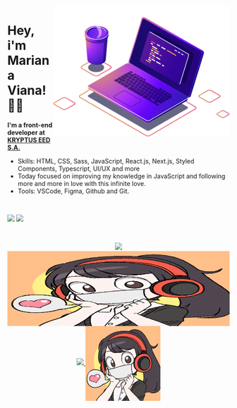 <img src="/computer.png" min-width="400px" max-width="400px" width="400px" align="right" alt="Computador">


# Hey, i'm Mariana Viana!  👋😃

**I'm a front-end developer at [KRYPTUS EED S.A.](https://www.linkedin.com/company/kryptus/)**

- Skills: HTML, CSS, Sass, JavaScript, React.js, Next.js, Styled Components, Typescript, UI/UX and more
- Today focused on improving my knowledge in JavaScript and following more and more in love with this infinite love.
- Tools: VSCode, Figma, Github and Git.
</br>
<p align="left">
<a href="mailto:contato@mariviana.com.br" alt="mail">
  <img src="https://img.shields.io/badge/-contato@mariviana.com.br-151515?style=flat-square&labelColor=000&logo=Minutemailer&logoColor=3caceb&link=contato@mariviana.com.br" /></a>
  <a href="https://www.linkedin.com/in/marianaviana" alt="Linkedin">
  <img src="https://img.shields.io/badge/-Linkedin-151515?style=flat-square&labelColor=000&&logo=Linkedin&logoColor=3caceb&link=https://www.linkedin.com/in/marianaviana" /></a>

</p>  




<div align="center">

<br />

<p>
  <a href="https://github.com/anuraghazra/github-readme-stats">
  <img src="https://github-readme-stats.vercel.app/api?username=marianaviana&show_icons=true&count_private=true&theme=tokyonight&hide=issues&title_color=3caceb&text_color=FFFFFF&icon_color=3caceb" />
    <img align="center" src="mari.gif" height="170px" width="100%"/>
  </a>
  </br>
  <a href="https://github.com/anuraghazra/github-readme-stats">
  <img src="https://github-readme-stats.vercel.app/api/top-langs/?username=marianaviana&layout=compact&show_icons=true&count_private=true&theme=tokyonight&hide=issues&title_color=3caceb&text_color=FFFFFF&icon_color=3caceb)" />
    <img align="center" src="mari.gif" height="170px width="100%"/>
  </a>
  
</p>

</div>
<!--> 
